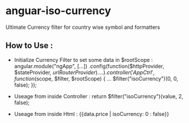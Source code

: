 # anguar-iso-currency
Ultimate Currency filter for country wise symbol and formatters

## How to Use : 

- Initialize Currency Filter to set some data in $rootScope :
	angular.module("ngApp", [...])
		.config(function($httpProvider, $stateProvider, $urlRouterProvider) {
			....
		})
		.controller('AppCtrl', function ($scope, $filter, $rootScope) {
			...
			$filter("isoCurrency")(0, 0, false);
		});

- Useage from inside Controller :
	return $filter("isoCurrency")(value, 2, false);
	
- Useage from inside Html :
	{{data.price | isoCurrency: 0 : false}}